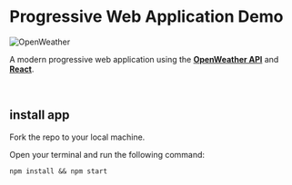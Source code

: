 # Progressive Web Application Demo

![OpenWeather](https://external-content.duckduckgo.com/iu/?u=https%3A%2F%2Fopenweathermap.org%2Fthemes%2Fopenweathermap%2Fassets%2Fimg%2Fopenweather-negative-logo-RGB.png&f=1&nofb=1)

A modern progressive web application using the **[OpenWeather API](<https://openweathermap.org/api>)** and **[React](<https://reactjs.org/>)**.

</br>

## install app

Fork the repo to your local machine.

Open your terminal and run the following command:

`npm install && npm start`
